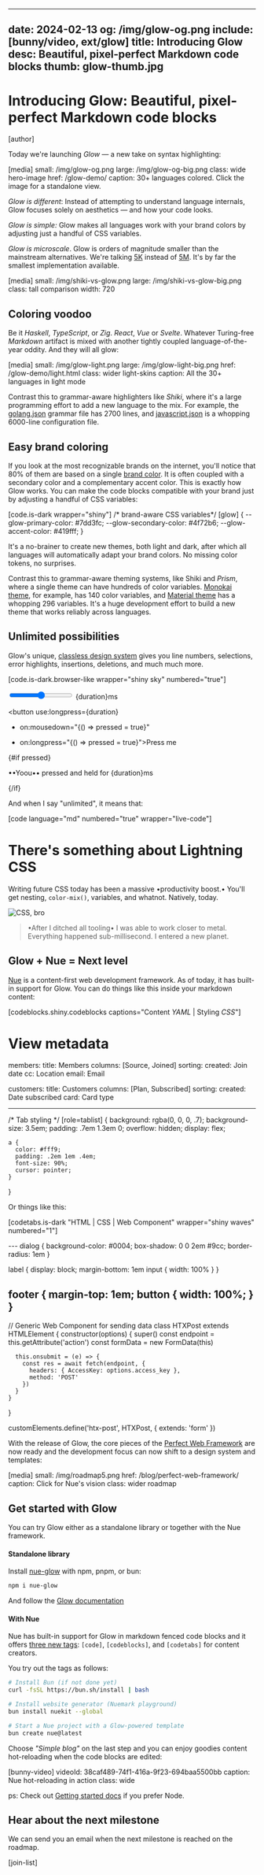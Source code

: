 
---
date: 2024-02-13
og: /img/glow-og.png
include: [bunny/video, ext/glow]
title: Introducing Glow
desc: Beautiful, pixel-perfect Markdown code blocks
thumb: glow-thumb.jpg
---

# Introducing Glow: Beautiful, pixel-perfect Markdown code blocks

[author]

Today we're launching *Glow* — a new take on syntax highlighting:

[media]
  small: /img/glow-og.png
  large: /img/glow-og-big.png
  class: wide hero-image
  href: /glow-demo/
  caption: 30+ languages colored. Click the image for a standalone view.


*Glow is different*: Instead of attempting to understand language internals, Glow focuses solely on aesthetics — and how your code looks.

*Glow is simple:* Glow makes all languages work with your brand colors by adjusting just a handful of CSS variables.

*Glow is microscale*. Glow is orders of magnitude smaller than the mainstream alternatives. We're talking [5K](//pkg-size.dev/nue-glow) instead of [5M](//pkg-size.dev/shiki). It's by far the smallest implementation available.


[media]
  small: /img/shiki-vs-glow.png
  large: /img/shiki-vs-glow-big.png
  class: tall comparison
  width: 720


## Coloring voodoo
Be it *Haskell*, *TypeScript*, or *Zig*. *React*, *Vue* or *Svelte*. Whatever Turing-free *Markdown* artifact is mixed with another tightly coupled language-of-the-year oddity. And they will all glow:

[media]
  small: /img/glow-light.png
  large: /img/glow-light-big.png
  href: /glow-demo/light.html
  class: wider light-skins
  caption: All the 30+ languages in light mode

Contrast this to grammar-aware highlighters like *Shiki*, where it's a large programming effort to add a new language to the mix. For example, the [golang.json][go] grammar file has 2700 lines, and [javascript.json][js] is a whopping 6000-line configuration file.

[js]: //github.com/shikijs/textmate-grammars-themes/blob/main/packages/tm-grammars/grammars/javascript.json

[go]: //github.com/shikijs/textmate-grammars-themes/blob/main/packages/tm-grammars/grammars/go.json


## Easy brand coloring
If you look at the most recognizable brands on the internet, you'll notice that 80% of them are based on a single [brand color](//blog.hubspot.com/marketing/brand-colors). It is often coupled with a secondary color and a complementary accent color. This is exactly how Glow works. You can make the code blocks compatible with your brand just by adjusting a handful of CSS variables:

[code.is-dark wrapper="shiny"]
  /* brand-aware CSS variables*/
  [glow] {
    --glow-primary-color: #7dd3fc;
    --glow-secondary-color: #4f72b6;
    --glow-accent-color: #419fff;
  }


It's a no-brainer to create new themes, both light and dark, after which all languages will automatically adapt your brand colors. No missing color tokens, no surprises.

Contrast this to grammar-aware theming systems, like Shiki and *Prism*, where a single theme can have hundreds of color variables. [Monokai theme][monokai], for example, has 140 color variables, and [Material theme][material] has a whopping 296 variables. It's a huge development effort to build a new theme that works reliably across languages.

[monokai]: //github.com/shikijs/textmate-grammars-themes/blob/main/packages/tm-themes/themes/monokai.json

[material]: //github.com/shikijs/textmate-grammars-themes/blob/main/packages/tm-themes/themes/material-theme.json


## Unlimited possibilities
Glow's unique, [classless design system](/docs/concepts/syntax-highlighting.html#system) gives you line numbers, selections, error highlights, insertions, deletions, and much much more.

[code.is-dark.browser-like wrapper="shiny sky" numbered="true"]
  <script>
    // imports
    import { longpress } from './longpress.js';

    let pressed = false;
    ••bet glow_market = 9999_99++••;
  </script>

  <label>
    <input type=range •bind:value={duration}• max={2000} step={100}>
    {duration}ms
  </label>

  <button use:longpress={duration}
  -  on:mousedown="{() => pressed = true}"
  +  on:longpress="{() => pressed = true}">Press me</button>

  <!-- condition -->
  {#if pressed}
    <p>••Yoou•• pressed and held for {duration}ms</p>
  {/if}

  <style>
    /* button style */
    [role="button"], •button• {
      background-color: var(--main-color);
      color: #899;
    }
  </style>

And when I say "unlimited", it means that:

[code language="md" numbered="true" wrapper="live-code"]
  # There's something about Lightning CSS
  Writing future CSS today has been a massive
  •productivity boost.• You'll get nesting, `color-mix()`,
  variables, and whatnot. Natively, today.

  ![CSS, bro](/vanilla.png)

  > •After I ditched all tooling• I was able to
  > work closer to metal. Everything happened
  > sub-millisecond. I entered a new planet.



## Glow + Nue = Next level
[Nue](/blog/introducing-nuemark/) is a content-first web development framework. As of today, it has built-in support for Glow. You can do things like this inside your markdown content:


[codeblocks.shiny.codeblocks captions="Content *YAML* | Styling *CSS*"]
  # View metadata
  members:
    title: Members
    columns: [Source, Joined]
    sorting:
      created: Join date
      cc: Location
      email: Email

  customers:
    title: Customers
    columns: [Plan, Subscribed]
    sorting:
      created: Date subscribed
      card: Card type

  ---
  /* Tab styling */
  [role=tablist] {
    background: rgba(0, 0, 0, .7);
    background-size: 3.5em;
    padding: .7em 1.3em 0;
    overflow: hidden;
    display: flex;

    a {
      color: #fff9;
      padding: .2em 1em .4em;
      font-size: 90%;
      cursor: pointer;
    }
  }

Or things like this:


[codetabs.is-dark "HTML | CSS | Web Component" wrapper="shiny waves" numbered="1"]
  <dialog>
    <!-- "is" attribute for binding to web component -->
    <form action="/backend/leads" is="post-component">
      <header>
        <h2>{ title }</h2>
      </header>

      <label>
        <h3>Username</h3>
        <input name="username">
      </label>
      <label>
        <h3>Password</h3>
        <input name="password" type="password">
      </label>

      <footer>
        <button class="primary">Sign in</button>
      </footer>
    </form>
  </dialog>
  ---
  dialog {
    background-color: #0004;
    box-shadow: 0 0 2em #9cc;
    border-radius: 1em
  }

  label {
    display: block;
    margin-bottom: 1em
    input { width: 100% }
  }

  footer {
    margin-top: 1em;
    button { width: 100%; }
  }
  ---
  // Generic Web Component for sending data
  class HTXPost extends HTMLElement {
    constructor(options) {
      super()
      const endpoint = this.getAttribute('action')
      const formData = new FormData(this)

      this.onsubmit = (e) => {
        const res = await fetch(endpoint, {
          headers: { AccessKey: options.access_key },
          method: 'POST'
        })
      }
    }
  }

  customElements.define('htx-post', HTXPost, {
    extends: 'form'
  })


With the release of Glow, the core pieces of the [Perfect Web Framework](/blog/perfect-web-framework/) are now ready and the development focus can now shift to a design system and templates:


[media]
  small: /img/roadmap5.png
  href: /blog/perfect-web-framework/
  caption: Click for Nue's vision
  class: wider roadmap



## Get started with Glow
You can try Glow either as a standalone library or together with the Nue framework.

#### Standalone library
Install [nue-glow](//github.com/nuejs/nue/tree/master/packages/glow) with npm, pnpm, or bun:

``` sh
npm i nue-glow
```

And follow the [Glow documentation](/concepts/syntax-highlighting.html)

#### With Nue

Nue has built-in support for Glow in markdown fenced code blocks and it offers [three new tags](/reference/nuemark-tags.html#code): `[code]`, `[codeblocks]`, and `[codetabs]` for content creators.

You try out the tags as follows:

``` sh
# Install Bun (if not done yet)
curl -fsSL https://bun.sh/install | bash

# Install website generator (Nuemark playground)
bun install nuekit --global

# Start a Nue project with a Glow-powered template
bun create nue@latest
```

Choose *"Simple blog"* on the last step and you can enjoy goodies content hot-reloading when the code blocks are edited:

[bunny-video]
  videoId: 38caf489-74f1-416a-9f23-694baa5500bb
  caption: Nue hot-reloading in action
  class: wide


ps: Check out [Getting started docs](/docs/#node) if you prefer Node.



## Hear about the next milestone
We can send you an email when the next milestone is reached on the roadmap.

[join-list]

